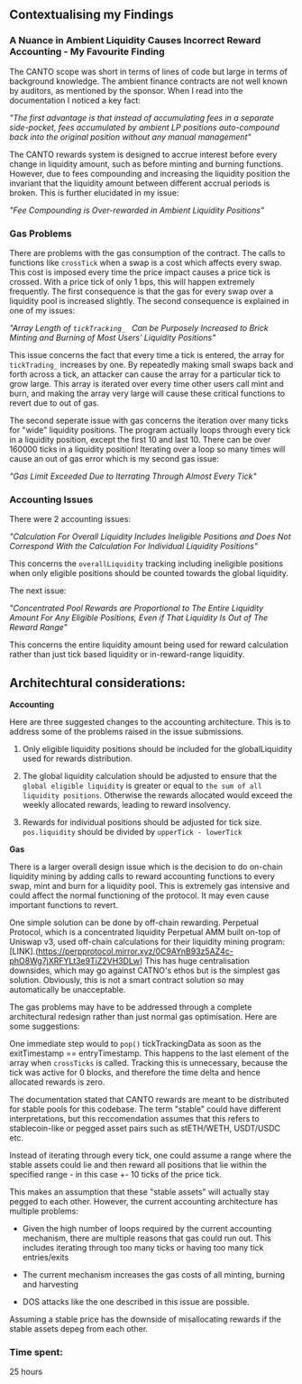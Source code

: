## Contextualising my Findings

### A Nuance in Ambient Liquidity Causes Incorrect Reward Accounting - My Favourite Finding

The CANTO scope was short in terms of lines of code but large in terms of background knowledge. The ambient finance contracts are not well known by auditors, as mentioned by the sponsor. When I read into the documentation I noticed a key fact:

_"The first advantage is that instead of accumulating fees in a separate side-pocket, fees accumulated by ambient LP positions auto-compound back into the original position without any manual management"_

The CANTO rewards system is designed to accrue interest before every change in liquidity amount, such as before minting and burning functions. However, due to fees compounding and increasing the liquidity position the invariant that the liquidity amount between different accrual periods is broken. This is further elucidated in my issue:

_"Fee Compounding is Over-rewarded in Ambient Liquidity Positions"_

### Gas Problems

There are problems with the gas consumption of the contract. The calls to functions like `crossTick` when a swap is a cost which affects every swap. This cost is imposed every time the price impact causes a price tick is crossed. With a price tick of only 1 bps, this will happen extremely frequently. The first consequence is that the gas for every swap over a liquidity pool is increased slightly. The second consequence is explained in one of my issues:

_"Array Length of `tickTracking_ ` Can be Purposely Increased to Brick Minting and Burning of Most Users' Liquidity Positions"_

This issue concerns the fact that every time a tick is entered, the array for `tickTrading_` increases by one. By repeatedly making small swaps back and forth across a tick, an attacker can cause the array for a particular tick to grow large. This array is iterated over every time other users call mint and burn, and making the array very large will cause these critical functions to revert due to out of gas.

The second seperate issue with gas concerns the iteration over many ticks for "wide" liquidity positions. The program actually loops through every tick in a liquidity position, except the first 10 and last 10. There can be over 160000 ticks in a liquidity position! Iterating over a loop so many times will cause an out of gas error which is my second gas issue:

_"Gas Limit Exceeded Due to Iterrating Through Almost Every Tick"_

### Accounting Issues

There were 2 accounting issues:

_"Calculation For Overall Liquidity Includes Ineligible Positions and Does Not Correspond With the Calculation For Individual Liquidity Positions"_

This concerns the `overallLiquidity` tracking including ineligible positions when only eligible positions should be counted towards the global liquidity. 

The next issue:

_"Concentrated Pool Rewards are Proportional to The Entire Liquidity Amount For Any Eligible Positions, Even if That Liquidity Is Out of The Reward Range"_

This concerns the entire liquidity amount being used for reward calculation rather than just tick based liquidity or in-reward-range liquidity.

## Architechtural considerations:

**Accounting**

Here are three suggested changes to the accounting architecture. This is to address some of the problems raised in the issue submissions.

1. Only eligible liquidity positions should be included for the globalLiquidity used for rewards distribution. 

2. The global liquidity calculation should be adjusted to ensure that the `global eligible liquidity` is greater or equal to `the sum of all liquidity positions`. Otherwise the rewards allocated would exceed the weekly allocated rewards, leading to reward insolvency.

3. Rewards for individual positions should be adjusted for tick size. `pos.liquidity` should be divided by `upperTick - lowerTick`

**Gas**

There is a larger overall design issue which is the decision to do on-chain liquidity mining by adding calls to reward accounting functions to every swap, mint and burn for a liquidity pool. This is extremely gas intensive and could affect the normal functioning of the protocol. It may even cause important functions to revert. 

One simple solution can be done by off-chain rewarding. Perpetual Protocol, which is a concentrated liquidity Perpetual AMM built on-top of Uniswap v3, used off-chain calculations for their liquidity mining program: [LINK].(https://perpprotocol.mirror.xyz/0C9AYnB93z5AZ4c-phO8Wg7jXRFYLt3e9TiZ2VH3DLw) This has huge centralisation downsides, which may go against CATNO's ethos but is the simplest gas solution. Obviously, this is not a smart contract solution so may automatically be unacceptable.

The gas problems may have to be addressed through a complete architectural redesign rather than just normal gas optimisation. Here are some suggestions: 

One immediate step would to `pop()` tickTrackingData as soon as the exitTimestamp == entryTimestamp. This happens to the last element of the array when `crossTicks` is called. Tracking this is unnecessary, because the tick was active for 0 blocks, and therefore the time delta and hence allocated rewards is zero.

The documentation stated that CANTO rewards are meant to be distributed for stable pools for this codebase. The term "stable" could have different interpretations, but this reccomendation assumes that this refers to stablecoin-like or pegged asset pairs such as stETH/WETH, USDT/USDC etc.

Instead of iterating through every tick, one could assume a range where the stable assets could lie and then reward all positions that lie within the specified range - in this case +- 10 ticks of the price tick. 

This makes an assumption that these "stable assets" will actually stay pegged to each other. However, the current accounting architecture has multiple problems:

- Given the high number of loops required by the current accounting mechanism, there are multiple reasons that gas could run out. This includes iterating through too many ticks or having too many tick entries/exits

- The current mechanism increases the gas costs of all minting, burning and harvesting

- DOS attacks like the one described in this issue are possible.

Assuming a stable price has the downside of misallocating rewards if the stable assets depeg from each other.







### Time spent:
25 hours